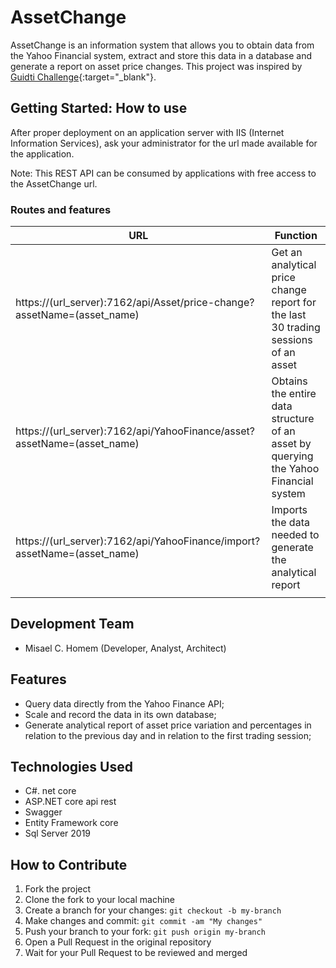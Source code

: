 # AssetChange

AssetChange is an information system that allows you to obtain data from the Yahoo Financial system, extract and store this data in a database and generate a report on asset price changes.
This project was inspired by [Guidti Challenge](https://github.com/guideti/variacao-ativo){:target="_blank"}.

## Getting Started: How to use

After proper deployment on an application server with IIS (Internet Information Services), ask your administrator for the url made available for the application.

Note: This REST API can be consumed by applications with free access to the AssetChange url.

### Routes and features

|								URL										   |					Function     					                                  |
|--------------------------------------------------------------------------|--------------------------------------------------------------------------------------|
| https://(url_server):7162/api/Asset/price-change?assetName=(asset_name)  | Get an analytical price change report for the last 30 trading sessions of an asset   |
| https://(url_server):7162/api/YahooFinance/asset?assetName=(asset_name)  | Obtains the entire data structure of an asset by querying the Yahoo Financial system |
| https://(url_server):7162/api/YahooFinance/import?assetName=(asset_name) | Imports the data needed to generate the analytical report                            |
|                                                                          |                                                                                      |

## Development Team

-   Misael C. Homem (Developer, Analyst, Architect)

## Features

-   Query data directly from the Yahoo Finance API;
-   Scale and record the data in its own database;
-   Generate analytical report of asset price variation and percentages in relation to the previous day and in relation to the first trading session;

## Technologies Used

-   C#. net core
-   ASP.NET core api rest
-   Swagger
-   Entity Framework core
-   Sql Server 2019

## How to Contribute

1.  Fork the project
2.  Clone the fork to your local machine
3.  Create a branch for your changes: `git checkout -b my-branch`
4.  Make changes and commit: `git commit -am "My changes"`
5.  Push your branch to your fork: `git push origin my-branch`
6.  Open a Pull Request in the original repository
7.  Wait for your Pull Request to be reviewed and merged